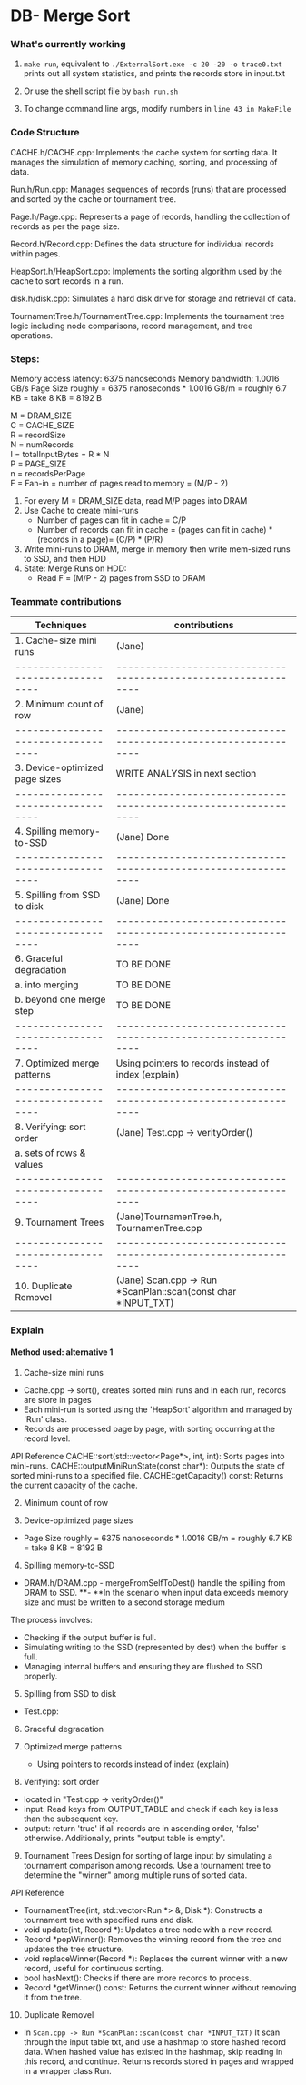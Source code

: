 # DB- Merge Sort

### What's currently working

1. `make run`, equivalent to `./ExternalSort.exe -c 20 -20 -o trace0.txt`
   prints out all system statistics, and prints the records store in input.txt
2. Or use the shell script file by `bash run.sh`

3. To change command line args, modify numbers in `line 43 in MakeFile`

### Code Structure

CACHE.h/CACHE.cpp: Implements the cache system for sorting data. It manages the simulation of memory caching, sorting, and processing of data.

Run.h/Run.cpp: Manages sequences of records (runs) that are processed and sorted by the cache or tournament tree.

Page.h/Page.cpp: Represents a page of records, handling the collection of records as per the page size.

Record.h/Record.cpp: Defines the data structure for individual records within pages.

HeapSort.h/HeapSort.cpp: Implements the sorting algorithm used by the cache to sort records in a run.

disk.h/disk.cpp: Simulates a hard disk drive for storage and retrieval of data.

TournamentTree.h/TournamentTree.cpp: Implements the tournament tree logic including node comparisons, record management, and tree operations.

### Steps:

Memory access latency: 6375 nanoseconds
Memory bandwidth: 1.0016 GB/s
Page Size roughly = 6375 nanoseconds \* 1.0016 GB/m = roughly 6.7 KB = take 8 KB = 8192 B

M = DRAM_SIZE  
C = CACHE_SIZE  
R = recordSize  
N = numRecords  
I = totalInputBytes = R \* N  
P = PAGE_SIZE  
n = recordsPerPage  
F = Fan-in = number of pages read to memory = (M/P - 2)

1. For every M = DRAM_SIZE data, read M/P pages into DRAM
2. Use Cache to create mini-runs
   - Number of pages can fit in cache = C/P
   - Number of records can fit in cache =
     (pages can fit in cache) \* (records in a page)= (C/P) \* (P/R)
3. Write mini-runs to DRAM, merge in memory then write mem-sized runs to SSD, and then HDD
4. State: Merge Runs on HDD:
   - Read F = (M/P - 2) pages from SSD to DRAM

### Teammate contributions

| Techniques                         | contributions                                                  |
| ---------------------------------- | -------------------------------------------------------------- |
| 1. Cache-size mini runs            | (Jane)                                                         |
| ---------------------------------- | -------------------------------------------------------------- |
| 2. Minimum count of row            | (Jane)                                                         |
| ---------------------------------- | -------------------------------------------------------------- |
| 3. Device-optimized page sizes     | WRITE ANALYSIS in next section                                 |
| ---------------------------------- | -------------------------------------------------------------- |
| 4. Spilling memory-to-SSD          | (Jane) Done                                                    |
| ---------------------------------- | -------------------------------------------------------------- |
| 5. Spilling from SSD to disk       | (Jane) Done                                                    |
| ---------------------------------- | -------------------------------------------------------------- |
| 6. Graceful degradation            | TO BE DONE                                                     |
| a. into merging                    | TO BE DONE                                                     |
| b. beyond one merge step           | TO BE DONE                                                     |
| ---------------------------------- | -------------------------------------------------------------- |
| 7. Optimized merge patterns        | Using pointers to records instead of index (explain)           |
| ---------------------------------- | -------------------------------------------------------------- |
| 8. Verifying: sort order           | (Jane) Test.cpp -> verityOrder()                               |
| a. sets of rows & values           |                                                                |
| ---------------------------------- | -------------------------------------------------------------- |
| 9. Tournament Trees                | (Jane)TournamenTree.h, TournamenTree.cpp                       |
| ---------------------------------- | -------------------------------------------------------------- |
| 10. Duplicate Removel              | (Jane) Scan.cpp -> Run *ScanPlan::scan(const char *INPUT_TXT)  |

### Explain

#### Method used: alternative 1

1. Cache-size mini runs

- Cache.cpp -> sort(), creates sorted mini runs and in each run, records are store in pages
- Each mini-run is sorted using the 'HeapSort' algorithm and managed by 'Run' class.
- Records are processed page by page, with sorting occurring at the record level.

API Reference
CACHE::sort(std::vector<Page*>, int, int): Sorts pages into mini-runs.
CACHE::outputMiniRunState(const char*): Outputs the state of sorted mini-runs to a specified file.
CACHE::getCapacity() const: Returns the current capacity of the cache.

2. Minimum count of row

3. Device-optimized page sizes
- Page Size roughly = 6375 nanoseconds \* 1.0016 GB/m = roughly 6.7 KB = take 8 KB = 8192 B

4. Spilling memory-to-SSD
- DRAM.h/DRAM.cpp - mergeFromSelfToDest() handle the spilling from DRAM to SSD.
**- **In the scenario when input data exceeds memory size and must be written to a second storage medium

The process involves:
- Checking if the output buffer is full.
- Simulating writing to the SSD (represented by dest) when the buffer is full.
- Managing internal buffers and ensuring they are flushed to SSD properly.

5. Spilling from SSD to disk
- Test.cpp:  

6. Graceful degradation


7. Optimized merge patterns
   - Using pointers to records instead of index (explain)
8. Verifying: sort order

- located in "Test.cpp -> verityOrder()"
- input: Read keys from OUTPUT_TABLE and check if each key is less than the subsequent key.
- output: return 'true' if all records are in ascending order, 'false' otherwise. Additionally, prints "output table is empty".

9. Tournament Trees
Design for sorting of large input by simulating a tournament comparison among records.
Use a tournament tree to determine the "winner" among multiple runs of sorted data.

API Reference
- TournamentTree(int, std::vector<Run *> &, Disk *): Constructs a tournament tree with specified runs and disk.
- void update(int, Record *): Updates a tree node with a new record.
- Record *popWinner(): Removes the winning record from the tree and updates the tree structure.
- void replaceWinner(Record *): Replaces the current winner with a new record, useful for continuous sorting.
- bool hasNext(): Checks if there are more records to process.
- Record *getWinner() const: Returns the current winner without removing it from the tree.

10. Duplicate Removel

- In `Scan.cpp -> Run *ScanPlan::scan(const char *INPUT_TXT)`
  It scan through the input table txt, and use a hashmap to store
  hashed record data. When hashed value has existed in the hashmap,
  skip reading in this record, and continue.
  Returns records stored in pages and wrapped in a wrapper class Run.
